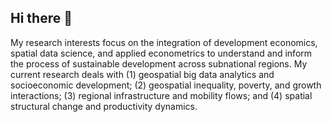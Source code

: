 ## Hi there 👋

My research interests focus on the integration of development economics, spatial data science, and applied econometrics to understand and inform the process of sustainable development across subnational regions. My current research deals with (1) geospatial big data analytics and socioeconomic development; (2) geospatial inequality, poverty, and growth interactions; (3) regional infrastructure and mobility flows; and (4) spatial structural change and productivity dynamics.

<!--
**cmg777/cmg777** is a ✨ _special_ ✨ repository because its `README.md` (this file) appears on your GitHub profile.

Here are some ideas to get you started:

- 🔭 I’m currently working on ...
- 🌱 I’m currently learning ...
- 👯 I’m looking to collaborate on ...
- 🤔 I’m looking for help with ...
- 💬 Ask me about ...
- 📫 How to reach me: ...
- 😄 Pronouns: ...
- ⚡ Fun fact: ...
-->
